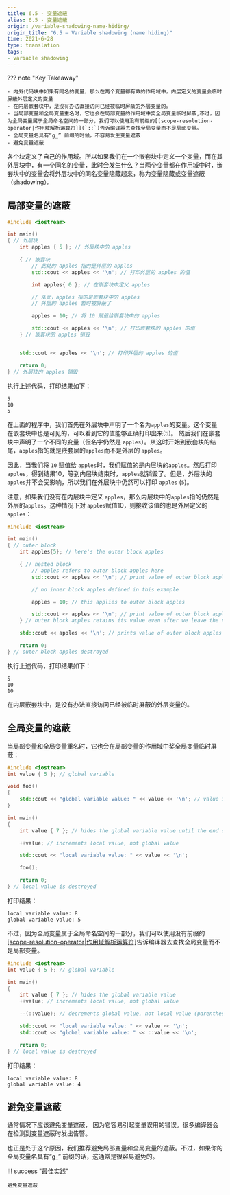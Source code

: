 ```yaml
---
title: 6.5 - 变量遮蔽
alias: 6.5 - 变量遮蔽
origin: /variable-shadowing-name-hiding/
origin_title: "6.5 — Variable shadowing (name hiding)"
time: 2021-6-28
type: translation
tags:
- variable shadowing
---
```


??? note "Key Takeaway"

	- 内外代码块中如果有同名的变量，那么在两个变量都有效的作用域中，内层定义的变量会临时屏蔽外层定义的变量
	- 在内层嵌套块中，是没有办法直接访问已经被临时屏蔽的外层变量的。
	- 当局部变量和全局变量重名时，它也会在局部变量的作用域中奖全局变量临时屏蔽,不过，因为全局变量属于全局命名空间的一部分，我们可以使用没有前缀的[[scope-resolution-operator|作用域解析运算符]](`::`)告诉编译器去查找全局变量而不是局部变量。
	- 全局变量名具有“g_” 前缀的时候，不容易发生变量遮蔽
	- 避免变量遮蔽


各个块定义了自己的作用域。所以如果我们在一个嵌套块中定义一个变量，而在其外层块中，有一个同名的变量，此时会发生什么？当两个变量都在作用域中时，嵌套块中的变量会将外层块中的同名变量隐藏起来，称为变量隐藏或变量遮蔽（shadowing）。


## 局部变量的遮蔽

```cpp
#include <iostream>

int main()
{ // 外层块
    int apples { 5 }; // 外层块中的 apples

    { // 嵌套块
        // 此处的 apples 指的是外层的 apples
        std::cout << apples << '\n'; // 打印外层的 apples 的值

        int apples{ 0 }; // 在嵌套块中定义 apples

        // 从此，apples 指的是嵌套块中的 apples
        // 外层的 apples 暂时被屏蔽了

        apples = 10; // 将 10 赋值给嵌套块中的 apples

        std::cout << apples << '\n'; // 打印嵌套块的 apples 的值
    } // 嵌套块的 apples 销毁


    std::cout << apples << '\n'; // 打印外层的 apples 的值

    return 0;
} // 外层块的 apples 销毁
```

执行上述代码，打印结果如下：

```
5
10
5
```

在上面的程序中，我们首先在外层块中声明了一个名为`apples`的变量。这个变量在嵌套块中也是可见的，可以看到它的值能够正确打印出来(5)。 然后我们在嵌套块中声明了一个不同的变量（但名字仍然是 `apples`）。从这时开始到嵌套块的结尾，`apples`指的就是嵌套层的`apples`而不是外层的 `apples`。

因此，当我们将 `10` 赋值给 `apples`时，我们赋值的是内层块的`apples`。然后打印`apples`，得到结果10，等到内层块结束时，`apples`就销毁了。但是，外层块的`apples`并不会受影响，所以我们在外层块中仍然可以打印 `apples` (`5`)。

注意，如果我们没有在内层块中定义 `apples`，那么内层块中的`apples`指的仍然是外层的`apples`。这种情况下对 `apples`赋值10，则接收该值的也是外层定义的`apples`：

```cpp
#include <iostream>

int main()
{ // outer block
    int apples{5}; // here's the outer block apples

    { // nested block
        // apples refers to outer block apples here
        std::cout << apples << '\n'; // print value of outer block apples

        // no inner block apples defined in this example

        apples = 10; // this applies to outer block apples

        std::cout << apples << '\n'; // print value of outer block apples
    } // outer block apples retains its value even after we leave the nested block

    std::cout << apples << '\n'; // prints value of outer block apples

    return 0;
} // outer block apples destroyed
```

执行上述代码，打印结果如下：

```
5
10
10
```

在内层嵌套块中，是没有办法直接访问已经被临时屏蔽的外层变量的。

## 全局变量的遮蔽

当局部变量和全局变量重名时，它也会在局部变量的作用域中奖全局变量临时屏蔽：

```cpp
#include <iostream>
int value { 5 }; // global variable

void foo()
{
    std::cout << "global variable value: " << value << '\n'; // value is not shadowed here, so this refers to the global value
}

int main()
{
    int value { 7 }; // hides the global variable value until the end of this block

    ++value; // increments local value, not global value

    std::cout << "local variable value: " << value << '\n';

    foo();

    return 0;
} // local value is destroyed
```

打印结果：

```
local variable value: 8
global variable value: 5
```

不过，因为全局变量属于全局命名空间的一部分，我们可以使用没有前缀的[[scope-resolution-operator|作用域解析运算符]](`::`)告诉编译器去查找全局变量而不是局部变量。


```cpp
#include <iostream>
int value { 5 }; // global variable

int main()
{
    int value { 7 }; // hides the global variable value
    ++value; // increments local value, not global value

    --(::value); // decrements global value, not local value (parenthesis added for readability)

    std::cout << "local variable value: " << value << '\n';
    std::cout << "global variable value: " << ::value << '\n';

    return 0;
} // local value is destroyed
```

打印结果：

```
local variable value: 8
global variable value: 4
```

## 避免变量遮蔽

通常情况下应该避免变量遮蔽， 因为它容易引起变量误用的错误。很多编译器会在检测到变量遮蔽时发出告警。

也正是处于这个原因，我们推荐避免局部变量和全局变量的遮蔽。不过，如果你的全局变量名具有“g_” 前缀的话，这通常是很容易避免的。

!!! success "最佳实践"

	避免变量遮蔽



